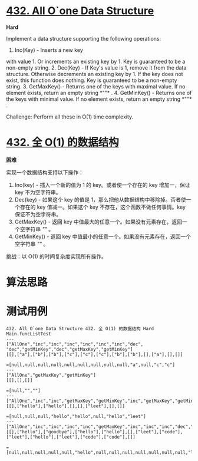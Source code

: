 # [432. All O`one Data Structure][enTitle]

**Hard**

Implement a data structure supporting the following operations:



1. Inc(Key) - Inserts a new key 
 <key>
   with value 1. Or increments an existing key by 1. Key is guaranteed to be a 
  non-empty string. 
 </key> 
2. Dec(Key) - If Key's value is 1, remove it from the data structure. Otherwise decrements an existing key by 1. If the key does not exist, this function does nothing. Key is guaranteed to be a non-empty string. 
3. GetMaxKey() - Returns one of the keys with maximal value. If no element exists, return an empty string  *""* . 
4. GetMinKey() - Returns one of the keys with minimal value. If no element exists, return an empty string  *""* .



Challenge: Perform all these in O(1) time complexity.


# [432. 全 O(1) 的数据结构][cnTitle]

**困难**

实现一个数据结构支持以下操作：

1. Inc(key) - 插入一个新的值为 1 的 key。或者使一个存在的 key 增加一，保证 key 不为空字符串。 
2. Dec(key) - 如果这个 key 的值是 1，那么把他从数据结构中移除掉。否者使一个存在的 key 值减一。如果这个 key 不存在，这个函数不做任何事情。key 保证不为空字符串。 
3. GetMaxKey() - 返回 key 中值最大的任意一个。如果没有元素存在，返回一个空字符串 *""* 。 
4. GetMinKey() - 返回 key 中值最小的任意一个。如果没有元素存在，返回一个空字符串 *""* 。

挑战：以 O(1) 的时间复杂度实现所有操作。




# 算法思路

# 测试用例
```
432. All O`one Data Structure 432. 全 O(1) 的数据结构 Hard
Main.funcListTest
---
["AllOne","inc","inc","inc","inc","inc","inc","dec", "dec","getMinKey","dec","getMaxKey","getMinKey"]
[[],["a"],["b"],["b"],["c"],["c"],["c"],["b"],["b"],[],["a"],[],[]]

=[null,null,null,null,null,null,null,null,null,"a",null,"c","c"]
---
["AllOne","getMaxKey","getMinKey"]
[[],[],[]]

=[null,"",""]
---
["AllOne","inc","inc","getMaxKey","getMinKey","inc","getMaxKey","getMinKey"]
[[],["hello"],["hello"],[],[],["leet"],[],[]]

=[null,null,null,"hello","hello",null,"hello","leet"]
---
["AllOne","inc","inc","inc","inc","getMaxKey","inc","inc","inc","dec","inc","inc","inc","getMaxKey"]
[[],["hello"],["goodbye"],["hello"],["hello"],[],["leet"],["code"],["leet"],["hello"],["leet"],["code"],["code"],[]]

=[null,null,null,null,null,"hello",null,null,null,null,null,null,null,"leet"]

```

[enTitle]: https://leetcode.com/problems/all-oone-data-structure/
[cnTitle]: https://leetcode-cn.com/problems/all-oone-data-structure/
